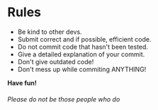 # Rules
- Be kind to other devs.
- Submit correct and if possible, efficient code.
- Do not commit code that hasn't been tested.
- Give a detailed explanation of your commit.
- Don't give outdated code!
- Don't mess up while commiting ANYTHING!

**Have fun!**
###### Please do not be those people who do 